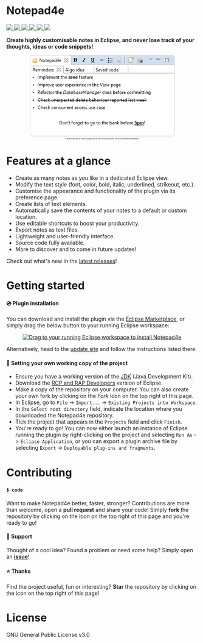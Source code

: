 # Notepad4e 
<a href="https://github.com/PyvesB/Notepad4e/blob/master/LICENSE">
<img src ="https://img.shields.io/github/license/PyvesB/Notepad4e.svg" />
</a>
<a href="https://github.com/PyvesB/Notepad4e/issues">
<img src ="https://img.shields.io/github/issues/PyvesB/Notepad4e.svg" />
</a>
<a href="https://github.com/PyvesB/Notepad4e/stargazers">
<img src ="https://img.shields.io/github/stars/PyvesB/Notepad4e.svg" />
</a>
<a href="https://marketplace.eclipse.org/content/notepad4e">
<img src ="https://img.shields.io/eclipse-marketplace/v/notepad4e.svg" />
</a>
<a href="https://marketplace.eclipse.org/content/notepad4e">
<img src ="https://img.shields.io/eclipse-marketplace/favorites/notepad4e.svg" />
</a>
<a href="https://marketplace.eclipse.org/content/notepad4e">
<img src ="https://img.shields.io/eclipse-marketplace/dt/notepad4e.svg" />
</a>

**Create highly customisable notes in Eclipse, and never lose track of your thoughts, ideas or code snippets!**

<p align="center" style="font-size:5px">
<img src ="https://github.com/PyvesB/Notepad4e/blob/master/screenshot.png?raw=true" />
<br />
<i><sub>A simple example of how the plugin can be used and customised. You have countless possibilities!</sub></i>
</p>

# Features at a glance

* Create as many notes as you like in a dedicated Eclipse view.
* Modify the text style (font, color, bold, italic, underlined, strikeout, etc.).
* Customise the appearance and functionality of the plugin via its preference page.
* Create lists of text elements.
* Automatically save the contents of your notes to a default or custom location.
* Use editable shortcuts to boost your productivity.
* Export notes as text files.
* Lightweight and user-friendly interface.
* Source code fully available.
* More to discover and to come in future updates!

Check out what's new in the [latest releases](https://github.com/PyvesB/Notepad4e/releases)!

# Getting started

#### :cd: Plugin installation

You can download and install the plugin via the [Eclipse Marketplace](https://marketplace.eclipse.org/content/notepad4e), or simply drag the below button to your running Eclipse workspace:

<p align="center">
<a href="http://marketplace.eclipse.org/marketplace-client-intro?mpc_install=3108021" class="drag" title="Drag to your running Eclipse workspace to install Notepad4e"><img class="img-responsive" src="https://marketplace.eclipse.org/sites/all/themes/solstice/public/images/marketplace/btn-install.png" alt="Drag to your running Eclipse workspace to install Notepad4e" /></a>
</p>

Alternatively, head to the [update site](https://pyvesb.github.io/Notepad4e/) and follow the instructions listed there.

#### :wrench: Setting your own working copy of the project

* Ensure you have a working version of the [JDK](http://www.oracle.com/technetwork/java/javase/downloads/jdk8-downloads-2133151.html) (Java Development Kit).
* Download the [RCP and RAP Developers](https://eclipse.org/downloads/eclipse-packages/) version of Eclipse.
* Make a copy of the repository on your computer. You can also create your own fork by clicking on the *Fork* icon on the top right of this page.
* In Eclipse, go to `File` -> `Import...` -> `Existing Projects into Workspace`.
* In the `Select root directory` field, indicate the location where you downloaded the Notepad4e repository.
* Tick the project that appears in the `Projects` field and click `Finish`.
* You're ready to go! You can now either launch an instance of Eclipse running the plugin by right-clicking on the project and selecting `Run As` -> `Eclipse Application`, or you can export a plugin archive file by selecting `Export` -> `Deployable plug-ins and fragments`.

# Contributing

#### `$ code`

Want to make Notepad4e better, faster, stronger? Contributions are more than welcome, open a **pull request** and share your code! Simply **fork** the repository by clicking on the icon on the top right of this page and you're ready to go!

#### :speech_balloon: Support

Thought of a cool idea? Found a problem or need some help? Simply open an [**issue**](https://github.com/PyvesB/Notepad4e/issues)!

#### :star: Thanks

Find the project useful, fun or interesting? **Star** the repository by clicking on the icon on the top right of this page!

# License 

GNU General Public License v3.0
